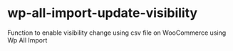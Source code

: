 # wp-all-import-update-visibility
Function to enable visibility change using csv file on WooCommerce using Wp All Import
